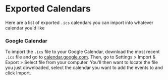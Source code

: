 # Exported Calendars

Here are a list of exported `.ics` calendars you can import into whatever calendar you'd like

### Google Calendar

To import the `.ics` file to your Google Calendar, download the most recent `.ics` file and go to [calendar.google.com](https://calendar.google.com/). Then, go to Settings > Import & Export > Select file from your computer. You'll then want to locate the file you just downloaded, select the calendar you want to add the events to and click Import.
